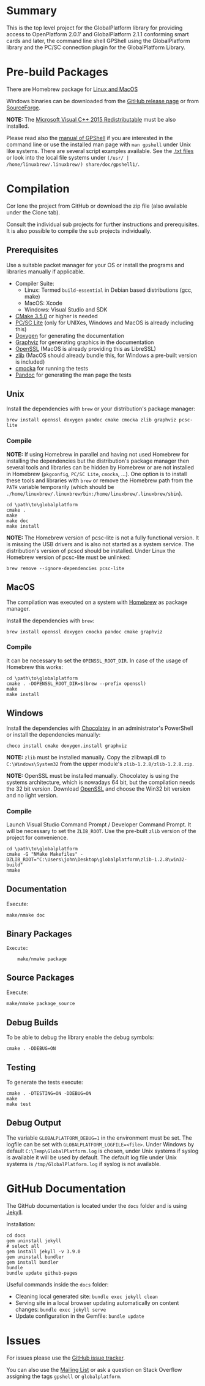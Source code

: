 # Summary

This is the top level project for the GlobalPlatform library for providing access to OpenPlatform 2.0.1' and GlobalPlatform 2.1.1 conforming smart cards and later, the command line shell GPShell using the GlobalPlatform library and the PC/SC connection plugin for the GlobalPlatform Library.

# Pre-build Packages

There are Homebrew package for [Linux and MacOS](https://github.com/kaoh/homebrew-globalplatform)

Windows binaries can be downloaded from the [GitHub release page](https://github.com/kaoh/globalplatform/releases) or from [SourceForge](https://sourceforge.net/projects/globalplatform/files/GPShell/).

__NOTE:__ The [Microsoft Visual C++ 2015 Redistributable](https://www.microsoft.com/en-us/download/confirmation.aspx?id=52685) must be also installed.

Please read also the [manual of GPShell]( https://github.com/kaoh/globalplatform/blob/master/gpshell/src/gpshell.1.md) if you are interested in the command line
or use the installed man page with `man gpshell` under Unix like systems.
There are several script examples available. See the [.txt files](https://github.com/kaoh/globalplatform/tree/master/gpshell) or look into the local file systems
under `(/usr/ | /home/linuxbrew/.linuxbrew/) share/doc/gpshell1/`.

# Compilation

Cor lone the project from GitHub or download the zip file (also available under the Clone tab).

Consult the individual sub projects for further instructions and prerequisites. It is also possible to compile the sub projects individually.

## Prerequisites

Use a suitable packet manager for your OS or install the programs and libraries manually if applicable.

* Compiler Suite:
  * Linux: Termed `build-essential` in Debian based distributions (gcc, make)
  * MacOS: Xcode
  * Windows: Visual Studio and SDK
* [CMake 3.5.0](http://www.cmake.org/) or higher is needed
* [PC/SC Lite](https://pcsclite.apdu.fr) (only for UNIXes, Windows and MacOS is already including this)
* [Doxygen](www.doxygen.org/) for generating the documentation
* [Graphviz](https://graphviz.org) for generating graphics in the documentation
* [OpenSSL](http://www.openssl.org/) (MacOS is already providing this as LibreSSL)
* [zlib](http://www.zlib.net/) (MacOS should already bundle this, for Windows a pre-built version is included)
* [cmocka](https://cmocka.org/) for running the tests
* [Pandoc](https://pandoc.org/installing.html) for generating the man page the tests

## Unix

Install the dependencies with `brew` or your distribution's package manager:

~~~
brew install openssl doxygen pandoc cmake cmocka zlib graphviz pcsc-lite
~~~

### Compile

__NOTE:__ If using Homebrew in parallel and having not used Homebrew for installing the dependencies but the distribution's package manager then several tools and libraries can be hidden by Homebrew or are not installed in Homebrew (`pkgconfig`, `PC/SC Lite`, `cmocka`, ...). One option is to install these tools and libraries with `brew` or remove the Homebrew path from the `PATH` variable temporarily
(which should be `./home/linuxbrew/.linuxbrew/bin:/home/linuxbrew/.linuxbrew/sbin`).

```
cd \path\to\globalplatform
cmake .
make
make doc
make install
```

__NOTE:__ The Homebrew version of pcsc-lite is not a fully functional version. It is missing the USB drivers and is also not started as a system service. The distribution's version of pcscd should be installed. Under Linux the Homebrew version of pcsc-lite must be unlinked:

~~~
brew remove --ignore-dependencies pcsc-lite
~~~

## MacOS

The compilation was executed on a system with [Homebrew](https://brew.sh) as package manager.

Install the dependencies with `brew`:

~~~
brew install openssl doxygen cmocka pandoc cmake graphviz
~~~

### Compile

It can be necessary to set the `OPENSSL_ROOT_DIR`. In case of the usage of Homebrew this works:

```
cd \path\to\globalplatform
cmake . -DOPENSSL_ROOT_DIR=$(brew --prefix openssl)
make
make install
```

## Windows

Install the dependencies with [Chocolatey](https://chocolatey.org) in an administrator's PowerShell or install the dependencies manually:

~~~
choco install cmake doxygen.install graphviz
~~~

__NOTE:__ `zlib` must be installed manually. Copy the zlibwapi.dll to `C:\Windows\System32` from the upper module's `zlib-1.2.8/zlib-1.2.8.zip`.

__NOTE:__ OpenSSL must be installed manually. Chocolatey is using the systems architecture, which is nowadays 64 bit, but the compilation needs the 32 bit version. Download [OpenSSL](https://slproweb.com/products/Win32OpenSSL.html) and choose the Win32 bit version and no light version.

### Compile

Launch Visual Studio Command Prompt / Developer Command Prompt.
It will be necessary to set the `ZLIB_ROOT`. Use the pre-built `zlib` version of the project for convenience.

```
cd \path\to\globalplatform
cmake -G "NMake Makefiles" -DZLIB_ROOT="C:\Users\john\Desktop\globalplatform\zlib-1.2.8\win32-build"
nmake
```

## Documentation

Execute:

    make/nmake doc

## Binary Packages

    Execute:

        make/nmake package

## Source Packages

Execute:

    make/nmake package_source

## Debug Builds

To be able to debug the library enable the debug symbols:

```
cmake . -DDEBUG=ON

```

## Testing

To generate the tests execute:

```
cmake . -DTESTING=ON -DDEBUG=ON
make
make test
```

## Debug Output

The variable `GLOBALPLATFORM_DEBUG=1` in the environment must be set. The logfile can be set with `GLOBALPLATFORM_LOGFILE=<file>`. Under Windows by default `C:\Temp\GlobalPlatform.log` is chosen, under Unix systems if syslog is available it will be used by default. The default log file under Unix systems is `/tmp/GlobalPlatform.log` if syslog is not available.

# GitHub Documentation

The GitHub documentation is located under the `docs` folder and is using [Jekyll](https://jekyllrb.com).

Installation:

~~~shell
cd docs
gem uninstall jekyll
# select all
gem install jekyll -v 3.9.0
gem uninstall bundler
gem install bundler
bundle
bundle update github-pages
~~~


Useful commands inside the `docs` folder:

* Cleaning local generated site: `bundle exec jekyll clean`
* Serving site in a local browser updating automatically on content changes: `bundle exec jekyll serve`
* Update configuration in the Gemfile: `bundle update`

# Issues

For issues please use the [GitHub issue tracker](https://github.com/kaoh/globalplatform/issues).

You can also use the [Mailing List](https://sourceforge.net/p/globalplatform/mailman/) or ask a question on Stack Overflow assigning the tags `gpshell` or `globalplatform`.

